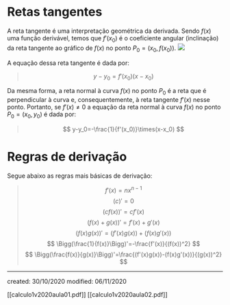 # Retas tangentes
A reta tangente é uma interpretação geométrica da derivada. Sendo $f(x)$ uma função derivável, temos que $f'(x_0)$ é o coeficiente angular (inclinação) da reta tangente ao gráfico de $f(x)$ no ponto $P_0=(x_0, f(x_0))$.
![](derivada_tangente.png)

A equação dessa reta tangente é dada por:
>$$
y-y_0=f'(x_0)(x-x_0)
>$$

Da mesma forma, a reta normal à curva $f(x)$ no ponto $P_0$ é a reta que é perpendicular à curva e, consequentemente, à reta tangente $f'(x)$ nesse ponto. Portanto, se $f'(x)\not=0$ a equação da reta normal à curva $f(x)$ no ponto $P_0=(x_0,y_0)$ é dada por:
>$$
y-y_0=-\frac{1}{f'(x_0)}\times(x-x_0)
>$$

# Regras de derivação
Segue abaixo as regras mais básicas de derivação:
>$$
f'(x)=nx^{n-1}
>$$
>$$
(c)'=0
>$$
>$$
(cf(x))'=cf'(x)
>$$
>$$
(f(x)+g(x))'=f'(x)+g'(x)
>$$
>$$
(f(x)g(x))'=(f'(x)g(x))+(f(x)g'(x))
>$$
>$$
\Bigg(\frac{1}{f(x)}\Bigg)'=-\frac{f'(x)}{(f(x))^2}
>$$
>$$
\Bigg(\frac{f(x)}{g(x)}\Bigg)'=\frac{(f'(x)g(x))-(f(x)g'(x))}{(g(x))^2}
>$$

---

created: 30/10/2020
modified: 06/11/2020

[[calculo1v2020aula01.pdf]]
[[calculo1v2020aula02.pdf]]
